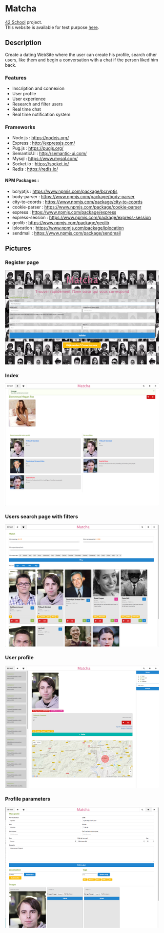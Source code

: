 # Matcha

[42 School](https://www.42.us/) project.<br/>
This website is available for test purpose [here](https://ec2-18-220-196-170.us-east-2.compute.amazonaws.com:3001).

## Description

Create a dating WebSite where the user can create his profile, search other users, like them and begin a conversation with a chat if the person liked him back.

### Features

- Inscription and connexion
- User profile
- User experience
- Research and filter users
- Real time chat
- Real time notification system

### Frameworks

- Node.js : https://nodejs.org/
- Express : http://expressjs.com/
- Pug.js : https://pugjs.org/
- SemanticUI : http://semantic-ui.com/
- Mysql : https://www.mysql.com/
- Socket.io : https://socket.io/
- Redis : https://redis.io/

#### NPM Packages :

- bcryptjs : https://www.npmjs.com/package/bcryptjs
- body-parser : https://www.npmjs.com/package/body-parser
- city-to-coords : https://www.npmjs.com/package/city-to-coords
- cookie-parser : https://www.npmjs.com/package/cookie-parser
- express : https://www.npmjs.com/package/express
- express-session : https://www.npmjs.com/package/express-session
- geolib : https://www.npmjs.com/package/geolib
- iplocation : https://www.npmjs.com/package/iplocation
- sendmail : https://www.npmjs.com/package/sendmail

## Pictures

### Register page

![alt tag](https://raw.githubusercontent.com/GlThibault/pics/master/matcha.png)

### Index

![alt tag](https://raw.githubusercontent.com/GlThibault/pics/master/matcha2.png)

### Users search page with filters

![alt tag](https://raw.githubusercontent.com/GlThibault/pics/master/matcha3.png)

### User profile

![alt tag](https://raw.githubusercontent.com/GlThibault/pics/master/matcha4.png)

### Profile parameters

![alt tag](https://raw.githubusercontent.com/GlThibault/pics/master/matcha5.png)
